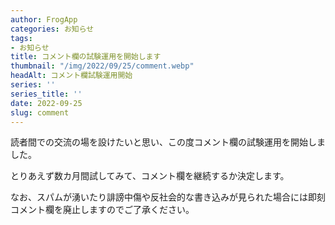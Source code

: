 ```yaml
---
author: FrogApp
categories: お知らせ
tags:
- お知らせ
title: コメント欄の試験運用を開始します
thumbnail: "/img/2022/09/25/comment.webp"
headAlt: コメント欄試験運用開始
series: ''
series_title: ''
date: 2022-09-25
slug: comment
---
```


読者間での交流の場を設けたいと思い、この度コメント欄の試験運用を開始しました。

とりあえず数カ月間試してみて、コメント欄を継続するか決定します。

なお、スパムが湧いたり誹謗中傷や反社会的な書き込みが見られた場合には即刻コメント欄を廃止しますのでご了承ください。
